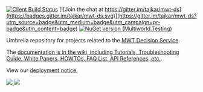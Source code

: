 [![Client Build Status](https://vowpalwabbit.visualstudio.com/_apis/public/build/definitions/926d5bad-e0be-4f52-9550-12f94358bae9/6/badge)](https://vowpalwabbit.visualstudio.com/Vowpal%20Wabbit/_build?_a=completed&definitionId=6)
[![Join the chat at https://gitter.im/tajkar/mwt-ds](https://badges.gitter.im/tajkar/mwt-ds.svg)](https://gitter.im/tajkar/mwt-ds?utm_source=badge&utm_medium=badge&utm_campaign=pr-badge&utm_content=badge)
[![NuGet version (Multiworld.Testing)](https://img.shields.io/nuget/v/Microsoft.Research.MultiWorldTesting.ClientLibrary.svg?style=flat-square)](https://www.nuget.org/packages/Microsoft.Research.MultiWorldTesting.ClientLibrary/)

Umbrella repository for projects related to the [MWT Decision Service](https://aka.ms/mwt).

The [documentation is in the wiki, including Tutorials, Troubleshooting Guide, White Papers, HOWTOs, FAQ List, API References, etc.](https://github.com/tajkar/mwt-ds/wiki/).

View our <a href="http://mwtds.azurewebsites.net/Home/Manifest">deployment notice.</a>

<a href="https://portal.azure.com/#create/Microsoft.Template/uri/https%3A%2F%2Fraw.githubusercontent.com%2Ftajkar%2Fmwt-ds%2Fmaster%2Fprovisioning%2Fazuredeploy.json" target="_blank">
    <img src="http://azuredeploy.net/deploybutton.png"/>
</a>
<a href="http://armviz.io/#/?load=https%3A%2F%2Fraw.githubusercontent.com%2Ftajkar%2Fmwt-ds%2Fmaster%2Fprovisioning%2Fazuredeploy.json" target="_blank">
    <img src="http://armviz.io/visualizebutton.png"/>
</a>
